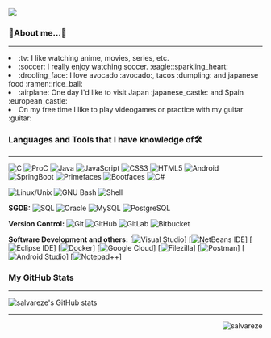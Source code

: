 ![](banerGit5.gif)


### <b>:hibiscus:About me...:hibiscus:</b>
 -----
  <li> :tv: I like watching anime, movies, series, etc. </li>
  <li> :soccer: I really enjoy watching soccer. :eagle::sparkling_heart: </li>
  <li> :drooling_face: I love avocado :avocado:, tacos :dumpling: and japanese food :ramen::rice_ball: </li>
  <li> :airplane: One day I'd like to visit Japan :japanese_castle: and Spain :european_castle: </li>
  <li> On my free time I like to play videogames or practice with my guitar :guitar: </li>

### <b> Languages and Tools that I have knowledge of🛠️</b>
 -----
  ![C](https://img.shields.io/badge/-C%20&%20C++-659ad2?style=flat&logo=c%2B%2B&logoColor=ffffff)
  ![ProC](https://img.shields.io/badge/ProC-blue?style=flat&logo=C&logoColor=white)
  ![Java](https://img.shields.io/badge/Java-052555?style=flat&logo=java&logoColor=EC0C00)
  ![JavaScript](https://img.shields.io/badge/-JavaScript-black?style=flat&logo=javascript)
  ![CSS3](https://img.shields.io/badge/-CSS3-1572B6?style=flat&logo=css3)
  ![HTML5](https://img.shields.io/badge/-HTML5-E34F26?style=flat&logo=html5&logoColor=white) 
  ![Android](https://img.shields.io/badge/Android-green?style=flat&logo=android)
  ![SpringBoot](https://img.shields.io/badge/-Springboot-black?style=flat&logo=springboot)
  ![Primefaces](https://img.shields.io/badge/Primefaces-grey?style=flat&logo=primefaces)
  ![Bootfaces](https://img.shields.io/badge/Bootsfaces-orange?style=flat&logo=bootsfaces)
  ![C#](https://img.shields.io/badge/-C#-orange?style=flat&logo=csharp)

  ![Linux/Unix](https://img.shields.io/badge/Linux/Unix-black?style=flat&logo=linux&logoColor=white)
  ![GNU Bash](https://img.shields.io/badge/GNU_Bash-black?style=flat&logo=gnubash&logoColor=white)
  ![Shell](https://img.shields.io/badge/Shell-black?style=flat&logo=Shell&logoColor=white)

**SGDB:** 
  ![SQL](https://img.shields.io/badge/-SQL-orange?style=flat&logo=sql) 
  ![Oracle](https://img.shields.io/badge/Oracle-white?style=flat&logo=oracle&logoColor=red) 
  ![MySQL](https://img.shields.io/badge/-MySQL-lightgray?style=flat&logo=mysql&logoColor=blue)
  ![PostgreSQL](https://img.shields.io/badge/-PostgreSQL-blue?style=flat&logo=postgresql&logoColor=white) 

**Version Control:**
  ![Git](https://img.shields.io/badge/-Git-black?style=flat&logo=git&link=https://github.com/Quananhle) ![GitHub](https://img.shields.io/badge/-GitHub-181717?style=flat&logo=github&link=https://github.com/Quananhle) ![GitLab](https://img.shields.io/badge/-GitLab_-181717?style=flat&logo=gitlab&link=https://github.com/Quananhle) ![Bitbucket](https://img.shields.io/badge/-Bitbucket-blue?style=flat&logo=bitbucket&link=https://github.com/Quananhle)

**Software Development and others:**
[![Visual Studio](https://img.shields.io/badge/-007ACC?style=flat&logo=Visual-Studio-Code&logoColor=white "Visual Studio")]
[![NetBeans IDE](https://img.shields.io/badge/-1B6AC6?style=flat&logo=Apache-NetBeans-IDE&logoColor=white "NetBeans IDE")]
[![Eclipse IDE](https://img.shields.io/badge/-darkblue?style=flat&logo=Eclipse-IDE&logoColor=white "Eclipse IDE")]
[![Docker](https://img.shields.io/badge/-2496ED?style=flat&logo=Docker&logoColor=white "Docker")]
[![Google Cloud](https://img.shields.io/badge/-0404B4?style=flat&logo=googlecloud&logoColor=red "Google Cloud")]
[![Filezilla](https://img.shields.io/badge/-red?style=flat&logo=filezilla&logoColor=white "Filezilla")]
[![Postman](https://img.shields.io/badge/-orange?style=flat&logo=postman&logoColor=white "Postman")]
[![Android Studio](https://img.shields.io/badge/-3DDC84?style=flat&logo=Android-Studio&logoColor=white "Android Studio" )]
[![Notepad++](https://img.shields.io/badge/-9FF781?style=flat&logo=notepadplusplus&logoColor=black "Notepad++" )]

### <b> My GitHub Stats </b>
 -----
![salvareze's GitHub stats](https://github-readme-stats.vercel.app/api?username=salvareze&show_icons=true&theme=dracula&bg_color=#045A66)

 -----
<p align="right"> <img src="https://komarev.com/ghpvc/?username=salvareze&label=Views&color=blue&style=plastic" alt="salvareze" /> </p>
 

